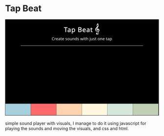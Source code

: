 # Tap Beat

![record](./media/record.gif)


simple sound player with visuals, I manage to do it using javascript for playing the sounds and moving the visuals, and css and html.

